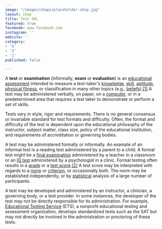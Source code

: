 ```yaml
---
image: "/images/shops/placeholder-shop.jpg"
layout: shop
title: Test SRL
featured: true
facebook: www.facebook.com
instagram: ''
website: ''
category:
- '5'
- '2'
- '1'
published: false

---
```

A **test** or **examination** (informally, **exam** or **evaluation**) is an [educational assessment](https://en.wikipedia.org/wiki/Educational_assessment "Educational assessment") intended to measure a test-taker's [knowledge](https://en.wikipedia.org/wiki/Knowledge "Knowledge"), [skill](https://en.wikipedia.org/wiki/Skill "Skill"), [aptitude](https://en.wikipedia.org/wiki/Aptitude "Aptitude"), [physical fitness](https://en.wikipedia.org/wiki/Physical_fitness "Physical fitness"), or classification in many other topics (e.g., [beliefs](https://en.wikipedia.org/wiki/Belief "Belief")).[\[1\]](https://en.wikipedia.org/wiki/Test_(assessment)#cite_note-1) A test may be administered verbally, on paper, on a [computer](https://en.wikipedia.org/wiki/Computer-adaptive_testing "Computer-adaptive testing"), or in a predetermined area that requires a test taker to demonstrate or perform a set of skills.

Tests vary in style, rigor and requirements. There is no general consensus or invariable standard for test formats and difficulty. Often, the format and difficulty of the test is dependent upon the educational philosophy of the instructor, subject matter, class size, policy of the educational institution, and requirements of accreditation or governing bodies.

A test may be administered formally or informally. An example of an informal test is a reading test administered by a parent to a child. A formal test might be a [final examination](https://en.wikipedia.org/wiki/Final_examination "Final examination") administered by a teacher in a classroom or an [IQ test](https://en.wikipedia.org/wiki/IQ_test "IQ test") administered by a psychologist in a clinic. Formal testing often results in a [grade](https://en.wikipedia.org/wiki/Grade_(education) "Grade (education)") or a [test score](https://en.wikipedia.org/wiki/Test_score "Test score").[\[2\]](https://en.wikipedia.org/wiki/Test_(assessment)#cite_note-2) A test score may be interpreted with regards to a [norm](https://en.wikipedia.org/wiki/Norm-referenced_test "Norm-referenced test") or [criterion](https://en.wikipedia.org/wiki/Criterion-referenced_test "Criterion-referenced test"), or occasionally both. The norm may be established independently, or by [statistical](https://en.wikipedia.org/wiki/Statistics "Statistics") analysis of a large number of participants.

A test may be developed and administered by an instructor, a clinician, a governing body, or a test provider. In some instances, the developer of the test may not be directly responsible for its administration. For example, [Educational Testing Service](https://en.wikipedia.org/wiki/Educational_Testing_Service "Educational Testing Service") (ETS), a nonprofit educational testing and assessment organization, develops standardized tests such as the SAT but may not directly be involved in the administration or proctoring of these tests.